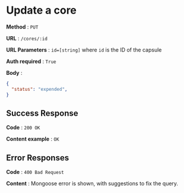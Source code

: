 # Update a core

**Method** : `PUT`

**URL** : `/cores/:id`

**URL Parameters** : `id=[string]` where `id` is the ID of the capsule

**Auth required** : `True`

**Body** :

```json
{
  "status": "expended",
}
```

## Success Response

**Code** : `200 OK`

**Content example** : `OK`

## Error Responses

**Code** : `400 Bad Request`

**Content** : Mongoose error is shown, with suggestions to fix the query.
